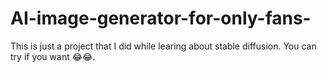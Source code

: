 # AI-image-generator-for-only-fans-
This is just a project that I did while learing about stable diffusion. You can try if you want 😂😂.
